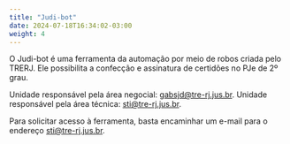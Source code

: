 ```yaml
---
title: "Judi-bot"
date: 2024-07-18T16:34:02-03:00
weight: 4
---
```


O Judi-bot é uma ferramenta da automação por meio de robos criada pelo TRERJ. Ele possibilita a confecção e assinatura de certidões no PJe de 2º grau.

Unidade responsável pela área negocial: gabsjd@tre-rj.jus.br.
Unidade responsável pela área técnica: sti@tre-rj.jus.br.

Para solicitar acesso à ferramenta, basta encaminhar um e-mail para o endereço sti@tre-rj.jus.br.
